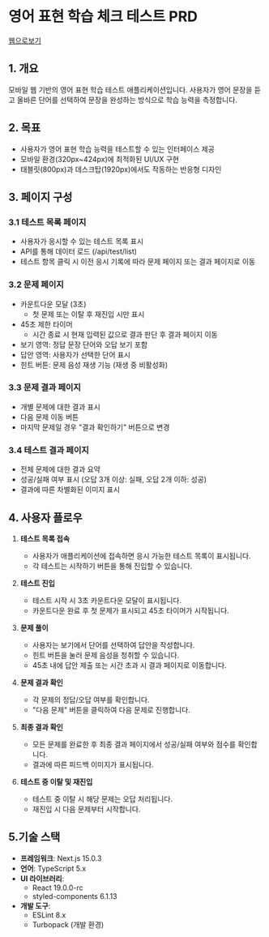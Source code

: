 # 영어 표현 학습 체크 테스트 PRD

[웹으로보기](https://recruit-frontend-xwax.vercel.app/) 

## 1. 개요

모바일 웹 기반의 영어 표현 학습 테스트 애플리케이션입니다. 사용자가 영어 문장을 듣고 올바른 단어를 선택하여 문장을 완성하는 방식으로 학습 능력을 측정합니다.

## 2. 목표

- 사용자가 영어 표현 학습 능력을 테스트할 수 있는 인터페이스 제공
- 모바일 환경(320px~424px)에 최적화된 UI/UX 구현
- 태블릿(800px)과 데스크탑(1920px)에서도 작동하는 반응형 디자인

## 3. 페이지 구성

### 3.1 테스트 목록 페이지

- 사용자가 응시할 수 있는 테스트 목록 표시
- API를 통해 데이터 로드 (/api/test/list)
- 테스트 항목 클릭 시 이전 응시 기록에 따라 문제 페이지 또는 결과 페이지로 이동

### 3.2 문제 페이지

- 카운트다운 모달 (3초)
    - 첫 문제 또는 이탈 후 재진입 시만 표시
- 45초 제한 타이머
    - 시간 종료 시 현재 입력된 값으로 결과 판단 후 결과 페이지 이동
- 보기 영역: 정답 문장 단어와 오답 보기 포함
- 답안 영역: 사용자가 선택한 단어 표시
- 힌트 버튼: 문제 음성 재생 기능 (재생 중 비활성화)

### 3.3 문제 결과 페이지

- 개별 문제에 대한 결과 표시
- 다음 문제 이동 버튼
- 마지막 문제일 경우 "결과 확인하기" 버튼으로 변경

### 3.4 테스트 결과 페이지

- 전체 문제에 대한 결과 요약
- 성공/실패 여부 표시 (오답 3개 이상: 실패, 오답 2개 이하: 성공)
- 결과에 따른 차별화된 이미지 표시

## 4. 사용자 플로우

1. **테스트 목록 접속**

    - 사용자가 애플리케이션에 접속하면 응시 가능한 테스트 목록이 표시됩니다.
    - 각 테스트는 시작하기 버튼을 통해 진입할 수 있습니다.

2. **테스트 진입**

    - 테스트 시작 시 3초 카운트다운 모달이 표시됩니다.
    - 카운트다운 완료 후 첫 문제가 표시되고 45초 타이머가 시작됩니다.

3. **문제 풀이**

    - 사용자는 보기에서 단어를 선택하여 답안을 작성합니다.
    - 힌트 버튼을 눌러 문제 음성을 청취할 수 있습니다.
    - 45초 내에 답안 제출 또는 시간 초과 시 결과 페이지로 이동합니다.

4. **문제 결과 확인**
    - 각 문제의 정답/오답 여부를 확인합니다.
    - "다음 문제" 버튼을 클릭하여 다음 문제로 진행합니다.
5. **최종 결과 확인**

    - 모든 문제를 완료한 후 최종 결과 페이지에서 성공/실패 여부와 점수를 확인합니다.
    - 결과에 따른 피드백 이미지가 표시됩니다.

6. **테스트 중 이탈 및 재진입**
    - 테스트 중 이탈 시 해당 문제는 오답 처리됩니다.
    - 재진입 시 다음 문제부터 시작합니다.

## 5.기술 스택

- **프레임워크**: Next.js 15.0.3
- **언어**: TypeScript 5.x
- **UI 라이브러리**:
    - React 19.0.0-rc
    - styled-components 6.1.13
- **개발 도구**:
    - ESLint 8.x
    - Turbopack (개발 환경)

